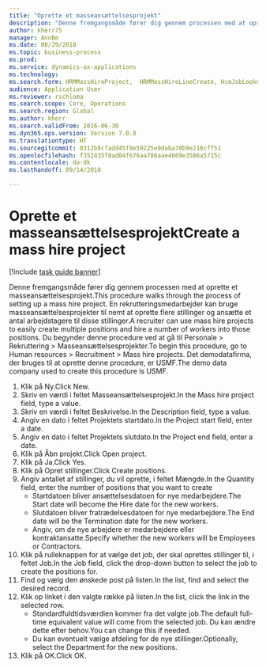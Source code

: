 ```yaml
--- 
title: "Oprette et masseansættelsesprojekt"
description: "Denne fremgangsmåde fører dig gennem processen med at oprette et masseansættelsesprojekt."
author: kherr75
manager: AnnBe
ms.date: 08/29/2018
ms.topic: business-process
ms.prod: 
ms.service: dynamics-ax-applications
ms.technology: 
ms.search.form: HRMMassHireProject,  HRMMassHireLineCreate, HcmJobLookup
audience: Application User
ms.reviewer: rschloma
ms.search.scope: Core, Operations
ms.search.region: Global
ms.author: kherr
ms.search.validFrom: 2016-06-30
ms.dyn365.ops.version: Version 7.0.0
ms.translationtype: HT
ms.sourcegitcommit: 0312b8cfadd45f8e59225e9daba78b9e216cff51
ms.openlocfilehash: f352435f8ad04f676aa786aae4669e3586a5715c
ms.contentlocale: da-dk
ms.lasthandoff: 09/14/2018

---
```

# <a name="create-a-mass-hire-project"></a><span data-ttu-id="d747f-103">Oprette et masseansættelsesprojekt</span><span class="sxs-lookup"><span data-stu-id="d747f-103">Create a mass hire project</span></span>

[!include [task guide banner](../../includes/task-guide-banner.md)]

<span data-ttu-id="d747f-104">Denne fremgangsmåde fører dig gennem processen med at oprette et masseansættelsesprojekt.</span><span class="sxs-lookup"><span data-stu-id="d747f-104">This procedure walks through the process of setting up a mass hire project.</span></span> <span data-ttu-id="d747f-105">En rekrutteringsmedarbejder kan bruge masseansættelsesprojekter til nemt at oprette flere stillinger og ansætte et antal arbejdstagere til disse stillinger.</span><span class="sxs-lookup"><span data-stu-id="d747f-105">A recruiter can use mass hire projects to easily create multiple positions and hire a number of workers into those positions.</span></span> <span data-ttu-id="d747f-106">Du begynder denne procedure ved at gå til Personale > Rekruttering > Masseansættelsesprojekter.</span><span class="sxs-lookup"><span data-stu-id="d747f-106">To begin this procedure, go to Human resources > Recruitment > Mass hire projects.</span></span> <span data-ttu-id="d747f-107">Det demodatafirma, der bruges til at oprette denne procedure, er USMF.</span><span class="sxs-lookup"><span data-stu-id="d747f-107">The demo data company used to create this procedure is USMF.</span></span>

1. <span data-ttu-id="d747f-108">Klik på Ny.</span><span class="sxs-lookup"><span data-stu-id="d747f-108">Click New.</span></span>
2. <span data-ttu-id="d747f-109">Skriv en værdi i feltet Masseansættelsesprojekt.</span><span class="sxs-lookup"><span data-stu-id="d747f-109">In the Mass hire project field, type a value.</span></span>
3. <span data-ttu-id="d747f-110">Skriv en værdi i feltet Beskrivelse.</span><span class="sxs-lookup"><span data-stu-id="d747f-110">In the Description field, type a value.</span></span>
4. <span data-ttu-id="d747f-111">Angiv en dato i feltet Projektets startdato.</span><span class="sxs-lookup"><span data-stu-id="d747f-111">In the Project start field, enter a date.</span></span>
5. <span data-ttu-id="d747f-112">Angiv en dato i feltet Projektets slutdato.</span><span class="sxs-lookup"><span data-stu-id="d747f-112">In the Project end field, enter a date.</span></span>
6. <span data-ttu-id="d747f-113">Klik på Åbn projekt.</span><span class="sxs-lookup"><span data-stu-id="d747f-113">Click Open project.</span></span>
7. <span data-ttu-id="d747f-114">Klik på Ja.</span><span class="sxs-lookup"><span data-stu-id="d747f-114">Click Yes.</span></span>
8. <span data-ttu-id="d747f-115">Klik på Opret stillinger.</span><span class="sxs-lookup"><span data-stu-id="d747f-115">Click Create positions.</span></span>
9. <span data-ttu-id="d747f-116">Angiv antallet af stillinger, du vil oprette, i feltet Mængde.</span><span class="sxs-lookup"><span data-stu-id="d747f-116">In the Quantity field, enter the number of positions that you want to create</span></span>
    * <span data-ttu-id="d747f-117">Startdatoen bliver ansættelsesdatoen for nye medarbejdere.</span><span class="sxs-lookup"><span data-stu-id="d747f-117">The Start date will become the Hire date for the new workers.</span></span>  
    * <span data-ttu-id="d747f-118">Slutdatoen bliver fratrædelsesdatoen for nye medarbejdere.</span><span class="sxs-lookup"><span data-stu-id="d747f-118">The End date will be the Termination date for the new workers.</span></span>  
    * <span data-ttu-id="d747f-119">Angiv, om de nye arbejdere er medarbejdere eller kontraktansatte.</span><span class="sxs-lookup"><span data-stu-id="d747f-119">Specify whether the new workers will be Employees or Contractors.</span></span>  
10. <span data-ttu-id="d747f-120">Klik på rulleknappen for at vælge det job, der skal oprettes stillinger til, i feltet Job.</span><span class="sxs-lookup"><span data-stu-id="d747f-120">In the Job field, click the drop-down button to select the job to create the positions for.</span></span>
11. <span data-ttu-id="d747f-121">Find og vælg den ønskede post på listen.</span><span class="sxs-lookup"><span data-stu-id="d747f-121">In the list, find and select the desired record.</span></span>
12. <span data-ttu-id="d747f-122">Klik op linket i den valgte række på listen.</span><span class="sxs-lookup"><span data-stu-id="d747f-122">In the list, click the link in the selected row.</span></span>
    * <span data-ttu-id="d747f-123">Standardfuldtidsværdien kommer fra det valgte job.</span><span class="sxs-lookup"><span data-stu-id="d747f-123">The default full-time equivalent value will come from the selected job.</span></span> <span data-ttu-id="d747f-124">Du kan ændre dette efter behov.</span><span class="sxs-lookup"><span data-stu-id="d747f-124">You can change this if needed.</span></span>  
    * <span data-ttu-id="d747f-125">Du kan eventuelt vælge afdeling for de nye stillinger.</span><span class="sxs-lookup"><span data-stu-id="d747f-125">Optionally, select the Department for the new positions.</span></span>  
13. <span data-ttu-id="d747f-126">Klik på OK.</span><span class="sxs-lookup"><span data-stu-id="d747f-126">Click OK.</span></span>


